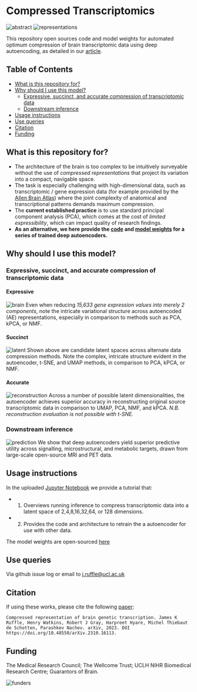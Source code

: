 # Compressed Transcriptomics
![abstract](assets/graphical_abstract.png)
![representations](assets/representations.png)

This repository open sources code and model weights for automated optimum compression of brain transcriptomic data using deep autoencoding, as detailed in our [article](https://arxiv.org/abs/2310.16113).

## Table of Contents
- [What is this repository for?](#what-is-this-repository-for)
- [Why should I use this model?](#why-should-i-use-this-model)
    - [Expressive, succinct, and accurate compression of transcriptomic data](#expressive-succinct-and-accurate-compression-of-transcriptomic-data)
    - [Downstream inference](#downstream-inference)
- [Usage instructions](#usage-instructions)
- [Use queries](#use-queries)
- [Citation](#citation)
- [Funding](#funding)

## What is this repository for?
- The architecture of the brain is too complex to be intuitively surveyable without the use of *compressed representations* that project its variation into a compact, navigable space. 
- The task is especially challenging with high-dimensional data, such as transcriptomic / gene expression data (for example provided by the [Allen Brain Atlas](https://portal.brain-map.org)) where the joint complexity of anatomical and transcriptional patterns demands maximum compression. 
- The **current established practice** is to use standard principal component analysis (PCA), which comes at the cost of *limited expressibility*, which can impact quality of research findings.
- **As an alternative, we here provide the [code](Usage_Tutorial.ipynb) and [model weights](/model_weights) for a series of trained deep autoencoders.**

## Why should I use this model?
### Expressive, succinct, and accurate compression of transcriptomic data

#### Expressive
![brain](assets/brain_figure.png)
Even when reducing *15,633 gene expression values into merely 2 components*, note the intricate variational structure across autoencoded (AE) representations, especially in comparison to methods such as PCA, kPCA, or NMF.   

#### Succinct
![latent](assets/latent_space.png)
Shown above are candidate latent spaces across alternate data compression methods. Note the complex, intricate structure evident in the autoencoder, t-SNE, and UMAP methods, in comparison to PCA, kPCA, or NMF.

#### Accurate
![reconstruction](assets/reconstruction_error.png)
Across a number of possible latent dimensionalities, the autoencoder achieves superior accuracy in reconstructing original source transcriptomic data in comparison to UMAP, PCA, NMF, and kPCA.
*N.B. reconstruction evaluation is not possible with t-SNE.*

### Downstream inference
![prediction](assets/prediction.png)
We show that deep autoencoders yield superior predictive utility across signalling, microstructural, and metabolic targets, drawn from large-scale open-source MRI and PET data. 

## Usage instructions
In the uploaded [Jupyter Notebook](Usage_Tutorial.ipynb) we provide a tutorial that:
- 1. Overviews running inference to compress transcriptomic data into a latent space of 2,4,8,16,32,64, or 128 dimensions.
- 2. Provides the code and architecture to retrain the a autoencoder for use with other data.

The model weights are open-sourced [here](/model_weights) 

## Use queries
Via github issue log or email to j.ruffle@ucl.ac.uk

## Citation
If using these works, please cite the following [paper](https://arxiv.org/abs/2310.16113):
```
Compressed representation of brain genetic transcription. James K Ruffle, Henry Watkins, Robert J Gray, Harpreet Hyare, Michel Thiebaut de Schotten, Parashkev Nachev. arXiv, 2023. DOI https://doi.org/10.48550/arXiv.2310.16113. 
```

## Funding
The Medical Research Council; The Wellcome Trust; UCLH NIHR Biomedical Research Centre; Guarantors of Brain.

![funders](assets/funders.png)
